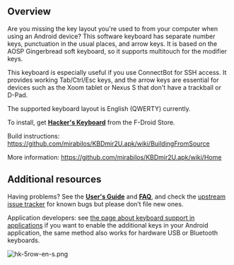 ## Overview ##

Are you missing the key layout you're used to from your computer when using an Android device? This software keyboard has separate number keys, punctuation in the usual places, and arrow keys. It is based on the AOSP Gingerbread soft keyboard, so it supports multitouch for the modifier keys.

This keyboard is especially useful if you use ConnectBot for SSH access. It provides working Tab/Ctrl/Esc keys, and the arrow keys are essential for devices such as the Xoom tablet or Nexus S that don't have a trackball or D-Pad.

The supported keyboard layout is English (QWERTY) currently.

To install, get **[Hacker's
Keyboard](https://f-droid.org/packages/org.pocketworkstation.pckeyboard/)**
from the F-Droid Store.

Build instructions: https://github.com/mirabilos/KBDmir2U.apk/wiki/BuildingFromSource

More information: https://github.com/mirabilos/KBDmir2U.apk/wiki/Home

## Additional resources ##

Having problems? See the **[User's Guide](https://github.com/mirabilos/KBDmir2U.apk/wiki/UsersGuide)** and **[FAQ](https://github.com/mirabilos/KBDmir2U.apk/wiki/FrequentlyAskedQuestions)**, and check the [upstream issue tracker](https://github.com/klausw/hackerskeyboard/issues) for known bugs but please don’t file new ones.

Application developers: see [the page about keyboard support in applications](https://github.com/mirabilos/KBDmir2U.apk/wiki/KeyboardSupportInApplications) if you want to enable the additional keys in your Android application, the same method also works for hardware USB or Bluetooth keyboards.

![hk-5row-en-s.png](hk-5row-en-s.png)
